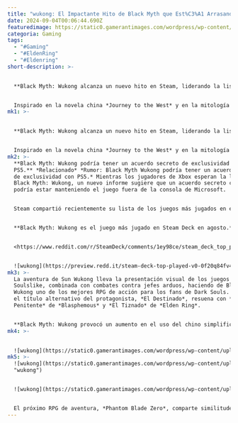 ```yaml
---
title: "wukong: El Impactante Hito de Black Myth que Est%C3%A1 Arrasando en Steam"
date: 2024-09-04T00:06:44.690Z
featuredimage: https://static0.gamerantimages.com/wordpress/wp-content/uploads/2024/09/black-myth-wukong-the-fourth-sister.jpg?q=49&fit=crop&w=1100&h=618&dpr=2
categoria: Gaming
tags:
  - "#Gaming"
  - "#EldenRing"
  - "#Eldenring"
short-description: >-
  

  **Black Myth: Wukong alcanza un nuevo hito en Steam, liderando la lista de juegos del Steam Deck en agosto.** El RPG de acción de Game Science ha dominado las listas de juegos más esperados desde su revelación en 2020, y Black Myth: Wukong también se ha ganado un lugar de honor en la comunidad Soulslike por sus desafiantes combates contra jefes.


  Inspirado en la novela china *Journey to the West* y en la mitología del país, el juego sigue al mono antropomórfico, Sun Wukong, mientras recorre un vasto m
mk1: >-
  

  **Black Myth: Wukong alcanza un nuevo hito en Steam, liderando la lista de juegos del Steam Deck en agosto.** El RPG de acción de Game Science ha dominado las listas de juegos más esperados desde su revelación en 2020, y Black Myth: Wukong también se ha ganado un lugar de honor en la comunidad Soulslike por sus desafiantes combates contra jefes.


  Inspirado en la novela china *Journey to the West* y en la mitología del país, el juego sigue al mono antropomórfico, Sun Wukong, mientras recorre un vasto mundo en busca de reliquias perdidas. Se rumorea que Black Myth: Wukong podría tener un acuerdo de exclusividad con PS5 tras no lanzarse inicialmente en Xbox, pero los jugadores de PC han dejado claro su amor por el juego.
mk2: >-
  **Black Myth: Wukong podría tener un acuerdo secreto de exclusividad con
  PS5.** *Relacionado* *Rumor: Black Myth Wukong podría tener un acuerdo secreto
  de exclusividad con PS5.* Mientras los jugadores de Xbox esperan la llegada de
  Black Myth: Wukong, un nuevo informe sugiere que un acuerdo secreto con Sony
  podría estar manteniendo el juego fuera de la consola de Microsoft.


  Steam compartió recientemente su lista de los juegos más jugados en el Steam Deck, destacando los 100 juegos más jugados en la consola portátil entre el 5 de agosto y el 3 de septiembre. Black Myth: Wukong alcanzó el primer lugar, desplazando a Elden Ring al segundo puesto. El DLC *Shadow of the Erdtree* de FromSoftware fue un factor clave en la anterior dominación de Elden Ring, pero el éxito de Black Myth: Wukong está demostrando ser una fuerza a tener en cuenta. En el Top Played también se encuentra *Baldur’s Gate 3* en el tercer lugar, acompañado de *Stardew Valley*, *Balatro* y *Diablo 4* en el top ten.


  **Black Myth: Wukong es el juego más jugado en Steam Deck en agosto.**


  <https://www.reddit.com/r/SteamDeck/comments/1ey98ce/steam_deck_top_played/?embed_host_url=https://gamerant.com/black-myth-wukong-steam-deck-chart/>


  ![wukong](https://preview.redd.it/steam-deck-top-played-v0-0f20q84fv4kd1.png?width=1080&crop=smart&auto=webp&s=6838a374489ffd5b950809ca4b9a126a8481d2ad "wukong")
mk3: >-
  La aventura de Sun Wukong lleva la presentación visual de los juegos
  Soulslike, combinada con combates contra jefes arduos, haciendo de Black Myth:
  Wukong uno de los mejores RPG de acción para los fans de Dark Souls. Incluso
  el título alternativo del protagonista, *El Destinado*, resuena con *El
  Penitente* de *Blasphemous* y *El Tiznado* de *Elden Ring*.


  **Black Myth: Wukong provocó un aumento en el uso del chino simplificado en Steam, algo nunca antes visto en la plataforma.** Predominantemente, Wukong ha captado el interés de muchos jugadores gracias a su dificultad, ya que los streamers están ansiosos por mostrar sus habilidades y determinación a la comunidad.
mk4: >-
  

  ![wukong](https://static0.gamerantimages.com/wordpress/wp-content/uploads/2024/08/black-myth-wukong-wallpaper.jpg?q=49&fit=crop&w=750&h=422&dpr=2 "wukong")
mk5: >-
  ![wukong](https://static0.gamerantimages.com/wordpress/wp-content/uploads/2024/09/picsart_24-09-03_09-40-52-273.jpg?q=49&fit=crop&w=750&h=422&dpr=2
  "wukong")


  ![wukong](https://static0.gamerantimages.com/wordpress/wp-content/uploads/2024/09/black-myth-wukong-how-to-beat-the-scorpionlord.jpg?q=49&fit=crop&w=750&h=422&dpr=2 "wukong")


  El próximo RPG de aventura, *Phantom Blade Zero*, comparte similitudes con Black Myth: Wukong. El desarrollador del título, S-Game, ha dejado claro que el juego no será un Soulslike a pesar de los rumores iniciales. Sin embargo, los fans de Wukong están deseosos de enfrentarse a más combates dolorosos y desafiantes en *Phantom Blade Zero*, ansiosos por absorber su acción al estilo *Ninja Gaiden* y *Devil May Cry*. Aún no se ha anunciado una fecha de lanzamiento para el juego.
---
```

